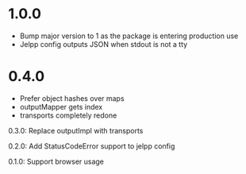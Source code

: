 # 1.0.0

- Bump major version to 1 as the package is entering production use
- Jelpp config outputs JSON when stdout is not a tty

# 0.4.0

- Prefer object hashes over maps
- outputMapper gets index
- transports completely redone 

0.3.0: Replace outputImpl with transports

0.2.0: Add StatusCodeError support to jelpp config

0.1.0: Support browser usage

